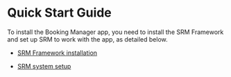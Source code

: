 # Quick Start Guide

To install the Booking Manager app, you need to install the SRM Framework and set up SRM to work with the app, as detailed below.

- [SRM Framework installation](SRM_Framework_installation.md)

- [SRM system setup](SRM_system_setup.md)
